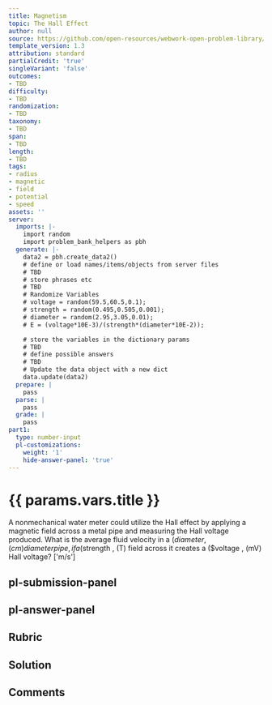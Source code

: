 ```yaml
---
title: Magnetism
topic: The Hall Effect
author: null
source: https://github.com/open-resources/webwork-open-problem-library/tree/master/Contrib/BrockPhysics/College_Physics_Urone/22.Magnetism/22-06.The_Hall_Effect/NU_U17_22_06_004.pg
template_version: 1.3
attribution: standard
partialCredit: 'true'
singleVariant: 'false'
outcomes:
- TBD
difficulty:
- TBD
randomization:
- TBD
taxonomy:
- TBD
span:
- TBD
length:
- TBD
tags:
- radius
- magnetic
- field
- potential
- speed
assets: ''
server:
  imports: |-
    import random
    import problem_bank_helpers as pbh
  generate: |-
    data2 = pbh.create_data2()
    # define or load names/items/objects from server files
    # TBD
    # store phrases etc
    # TBD
    # Randomize Variables
    # voltage = random(59.5,60.5,0.1);
    # strength = random(0.495,0.505,0.001);
    # diameter = random(2.95,3.05,0.01);
    # E = (voltage*10E-3)/(strength*(diameter*10E-2));

    # store the variables in the dictionary params
    # TBD
    # define possible answers
    # TBD
    # Update the data object with a new dict
    data.update(data2)
  prepare: |
    pass
  parse: |
    pass
  grade: |
    pass
part1:
  type: number-input
  pl-customizations:
    weight: '1'
    hide-answer-panel: 'true'
---
```


# {{ params.vars.title }} 


A nonmechanical water meter could utilize the Hall effect by applying a magnetic field across a metal pipe and measuring the Hall voltage produced. What is the average fluid velocity in a ($diameter , (cm) diameter pipe, if a ($strength , (T) field across it creates a ($voltage , (mV) Hall voltage?
['m/s']

## pl-submission-panel 


## pl-answer-panel 


## Rubric 


## Solution 


## Comments 


